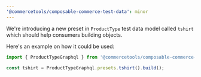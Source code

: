 ```yaml
---
'@commercetools/composable-commerce-test-data': minor
---
```


We're introducing a new preset in `ProductType` test data model called `tshirt` which should help consumers building objects.

Here's an example on how it could be used:

```ts
import { ProductTypeGraphql } from '@commercetools/composable-commerce-test-data/product-type';

const tshirt = ProductTypeGraphql.presets.tshirt().build();
